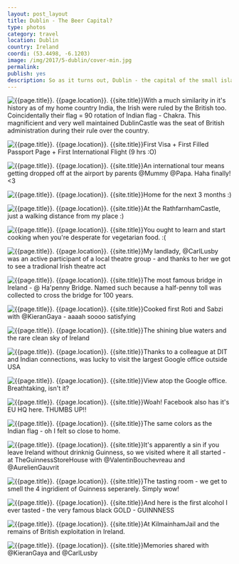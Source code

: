 ```yaml
---
layout: post_layout
title: Dublin - The Beer Capital?
type: photos
category: travel
location: Dublin
country: Ireland
coordi: (53.4498, -6.1203)
image: /img/2017/5-dublin/cover-min.jpg
permalink:
publish: yes
description: So as it turns out, Dublin - the capital of the small island nation, Ireland is my first international destination. I am here for a summer internship at CeADAR (Dublin Institute of Technology) for about 9 weeks. Suuuuuuper excited.
---
```

<!-- http://compressjpeg.com -->
<!-- http://compressimage.toolur.com/ 1024, 400-->
<p class="center"><img src="{{site.baseurl}}/img/2017/5-dublin/cover.jpg" alt="{{page.title}}. {{page.location}}. {{site.title}}" title="{{page.title}}">With a much similarity in it's history as of my home country India, the Irish were ruled by the British too. Coincidentally their flag = 90 rotation of Indian flag - Chakra. This magnificient and very well maintained DublinCastle was the seat of British administration during their rule over the country.</p>

<p class="center"><img src="{{site.baseurl}}/img/2017/5-dublin/1.jpg" alt="{{page.title}}. {{page.location}}. {{site.title}}" title="{{page.title}}">First Visa + First Filled Passport Page + First International Flight (9 hrs :O)</p>

<p class="center"><img src="{{site.baseurl}}/img/2017/5-dublin/2.jpg" alt="{{page.title}}. {{page.location}}. {{site.title}}" title="{{page.title}}">An international tour means getting dropped off at the airport by parents @Mummy @Papa. Haha finally! <3</p>

<p class="center"><img src="{{site.baseurl}}/img/2017/5-dublin/3.jpg" alt="{{page.title}}. {{page.location}}. {{site.title}}" title="{{page.title}}">Home for the next 3 months :)</p>

<p class="center"><img src="{{site.baseurl}}/img/2017/5-dublin/4.jpg" alt="{{page.title}}. {{page.location}}. {{site.title}}" title="{{page.title}}">At the RathfarnhamCastle, just a walking distance from my place :)</p>

<p class="center"><img src="{{site.baseurl}}/img/2017/5-dublin/5.jpg" alt="{{page.title}}. {{page.location}}. {{site.title}}" title="{{page.title}}">You ought to learn and start cooking when you're desperate for vegetarian food. :(</p>

<p class="center"><img src="{{site.baseurl}}/img/2017/5-dublin/6.jpg" alt="{{page.title}}. {{page.location}}. {{site.title}}" title="{{page.title}}">My landlady, @CarlLusby was an active participant of a local theatre group - and thanks to her we got to see a tradional Irish theatre act</p>

<p class="center"><img src="{{site.baseurl}}/img/2017/5-dublin/7.jpg" alt="{{page.title}}. {{page.location}}. {{site.title}}" title="{{page.title}}">The most famous bridge in Ireland - @ Ha'penny Bridge. Named such because a half-penny toll was collected to cross the bridge for 100 years.</p>

<p class="center"><img src="{{site.baseurl}}/img/2017/5-dublin/8.jpg" alt="{{page.title}}. {{page.location}}. {{site.title}}" title="{{page.title}}">Cooked first Roti and Sabzi with @KieranGaya - aaaah soooo satisfying</p>

<p class="center"><img src="{{site.baseurl}}/img/2017/5-dublin/9.jpg" alt="{{page.title}}. {{page.location}}. {{site.title}}" title="{{page.title}}">The shining blue waters and the rare clean sky of Ireland</p>

<p class="center"><img src="{{site.baseurl}}/img/2017/5-dublin/11.jpg" alt="{{page.title}}. {{page.location}}. {{site.title}}" title="{{page.title}}">Thanks to a colleague at DIT and Indian connections, was lucky to visit the largest Google office outside USA</p>

<p class="center"><img src="{{site.baseurl}}/img/2017/5-dublin/11_1.jpg" alt="{{page.title}}. {{page.location}}. {{site.title}}" title="{{page.title}}">View atop the Google office. Breathtaking, isn't it?</p>

<p class="center"><img src="{{site.baseurl}}/img/2017/5-dublin/10.jpg" alt="{{page.title}}. {{page.location}}. {{site.title}}" title="{{page.title}}">Woah! Facebook also has it's EU HQ here. THUMBS UP!!</p>

<p class="center"><img src="{{site.baseurl}}/img/2017/5-dublin/12.jpg" alt="{{page.title}}. {{page.location}}. {{site.title}}" title="{{page.title}}">The same colors as the Indian flag - oh I felt so close to home.</p>

<p class="center"><img src="{{site.baseurl}}/img/2017/5-dublin/13.jpg" alt="{{page.title}}. {{page.location}}. {{site.title}}" title="{{page.title}}">It's apparently a sin if you leave Ireland without drinknig Guinness, so we visited where it all started - at TheGuinnessStoreHouse with @ValentinBouchevreau and @AurelienGauvrit</p>

<p class="center"><img src="{{site.baseurl}}/img/2017/5-dublin/14.jpg" alt="{{page.title}}. {{page.location}}. {{site.title}}" title="{{page.title}}">The tasting room - we get to smell the 4 ingridient of Guinness seperarely. Simply wow!</p>

<p class="center"><img src="{{site.baseurl}}/img/2017/5-dublin/15.jpg" alt="{{page.title}}. {{page.location}}. {{site.title}}" title="{{page.title}}">And here is the first alcohol I ever tasted - the very famous black GOLD - GUINNNESS</p>

<p class="center"><img src="{{site.baseurl}}/img/2017/5-dublin/16.jpg" alt="{{page.title}}. {{page.location}}. {{site.title}}" title="{{page.title}}">At KilmainhamJail and the remains of British exploitation in Ireland.</p>

<p class="center"><img src="{{site.baseurl}}/img/2017/5-dublin/17.jpg" alt="{{page.title}}. {{page.location}}. {{site.title}}" title="{{page.title}}">Memories shared with @KieranGaya and @CarlLusby</p>

